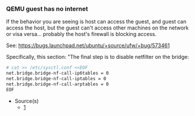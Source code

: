 ### QEMU guest has no internet

If the behavior you are seeing is host can access the guest, and guest can access the host, but the guest can't access other machines on the network or visa versa... probably the host's firewall is blocking access.

See: https://bugs.launchpad.net/ubuntu/+source/ufw/+bug/573461

Specifically, this section: "The final step is to disable netfilter on the bridge:

```bash
# cat >> /etc/sysctl.conf <<EOF
net.bridge.bridge-nf-call-ip6tables = 0
net.bridge.bridge-nf-call-iptables = 0
net.bridge.bridge-nf-call-arptables = 0
EOF
```

- Source(s)
  - [1](https://askubuntu.com/a/307600)
